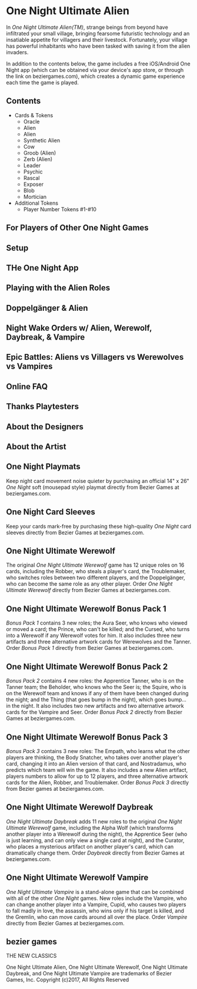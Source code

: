 # One Night Ultimate Alien

In *One Night Ultimate Alien(TM)*,
strange beings from beyond have infiltrated your small village,
bringing fearsome futuristic technology and an insatiable appetite for villagers and their livestock.
Fortunately, your village has powerful inhabitants who have been tasked with saving it from the alien invaders.

In addition to the contents below,
the game includes a free iOS/Android One Night app (which can be obtained via your device's app store, or through the link
on beziergames.com), which creates a dynamic game experience each time the game is played.

## Contents

- Cards & Tokens
  - Oracle
  - Alien
  - Alien
  - Synthetic Alien
  - Cow
  - Groob (Alien)
  - Zerb (Alien)
  - Leader
  - Psychic
  - Rascal
  - Exposer
  - Blob
  - Mortician
- Additional Tokens
  - Player Number Tokens #1-#10

## For Players of Other One Night Games

## Setup

## THe One Night App

## Playing with the Alien Roles

## Doppelgänger & Alien

## Night Wake Orders w/ Alien, Werewolf, Daybreak, & Vampire

## Epic Battles: Aliens vs Villagers vs Werewolves vs Vampires

## Online FAQ

## Thanks Playtesters

## About the Designers

## About the Artist

## One Night Playmats

Keep night card movement noise quieter by purchasing an official 14" x 26"
*One Night* soft (mousepad style) playmat
directly from Bezier Games at beziergames.com.

## One Night Card Sleeves

Keep your cards mark-free by purchasing  these high-quality *One Night* card sleeves
directly from Bezier Games at beziergames.com.

## One Night Ultimate Werewolf

The original *One Night Ultimate Werewolf* game has
12 unique roles on 16 cards,
including the Robber, who steals a player's card,
the Troublemaker, who switches roles between two different players,
and the Doppelgänger, who can become the same role as any other player.
Order *One Night Ultimate Werewolf* directly from Bezier Games at beziergames.com.

## One Night Ultimate Werewolf Bonus Pack 1

*Bonus Pack 1* contains 3 new roles;
the Aura Seer, who knows who viewed or moved a card; the Prince, who can't be killed;
and the Cursed, who turns into a Werewolf
if any Werewolf votes for him.
It also includes three new artifacts and three alternative artwork cards for Werewolves and the Tanner.
Order *Bonus Pack 1* directly from Bezier Games at beziergames.com.

## One Night Ultimate Werewolf Bonus Pack 2

*Bonus Pack 2* contains 4 new roles:
the Apprentice Tanner, who is on the Tanner team;
the Beholder, who knows who the Seer is;
the Squire, who is on the Werewolf team and knows if any of them have been changed during the night;
and the Thing (that goes bump in the night),
which goes bump... in the night.
It also includes two new artifacts and two alternative artwork cards for the Vampire and Seer.
Order *Bonus Pack 2* directly from Bezier Games at beziergames.com.

## One Night Ultimate Werewolf Bonus Pack 3

*Bonus Pack 3* contains 3 new roles: The Empath, who learns what the other players are thinking,
the Body Snatcher, who takes over another player's card,
changing it into an Alien version of that card,
and Nostradamus, who predicts which team will win the game.
It also includes a new Alien artifact, players numbers to allow for up to 12 players,
and three alternative artwork cards for the Alien, Robber, and Troublemaker.
Order *Bonus Pack 3* directly from Bezier games at beziergames.com.

## One Night Ultimate Werewolf Daybreak

*One Night Ultimate Daybreak* adds 11 new roles to the original 
*One Night Ultimate Werewolf* game, including the Alpha Wolf
(which transforms another player into a Werewolf during the night),
the Apprentice Seer (who is just learning, and can only view a single card at night),
and the Curator, who places a mysterious artifact on another player's card,
which can dramatically change them.
Order *Daybreak* directly from Bezier Games at beziergames.com.

## One Night Ultimate Werewolf Vampire

*One Night Ultimate Vampire* is a stand-alone game that can be
combined with all of the other *One Night* games.
New roles include the Vampire,
who can change another player into a Vampire,
Cupid, who causes two players to fall madly in love,
the assassin, who wins only if his target is killed,
and the Gremlin, who can move cards around all over the place.
Order *Vampire* directly from Bezier Games at beziergames.com.

## bezier games

THE NEW CLASSICS

One Night Ultimate Alien,
One Night Ultimate Werewolf,
One Night Ultimate Daybreak,
and One Night Ultimate Vampire are trademarks of Bezier Games, Inc.
Copyright (c)2017, All Rights Reserved
